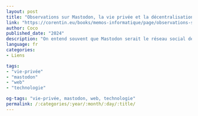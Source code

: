 ```yaml
---
layout: post
title: "Observations sur Mastodon, la vie privée et la décentralisation"
link: "https://corentin.eu/books/memos-informatique/page/observations-sur-mastodon-la-vie-privee-et-la-decentralisation"
author: Coco
published_date: "2024"
description: "On entend souvent que Mastodon serait le réseau social de la vie privée, notamment parce que les différentes instances seraient hébergées sans intervention des « GAFAM » et autres prestataires privés. Dans cet article, je vais essayer de définir ce qu'est pour moi le Fediverse et ce qu'il n'est pas."
language: fr
categories:
- Liens

tags:
- "vie-privée"
- "mastodon"
- "web"
- "technologie"

og-tags: "vie-privée, mastodon, web, technologie"
permalink: /:categories/:year/:month/:day/:title/
---
```

